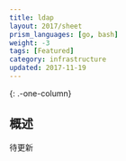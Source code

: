 ```yaml
---
title: ldap
layout: 2017/sheet
prism_languages: [go, bash]
weight: -3
tags: [Featured]
category: infrastructure
updated: 2017-11-19
---
```

{: .-one-column}
## 概述

待更新
